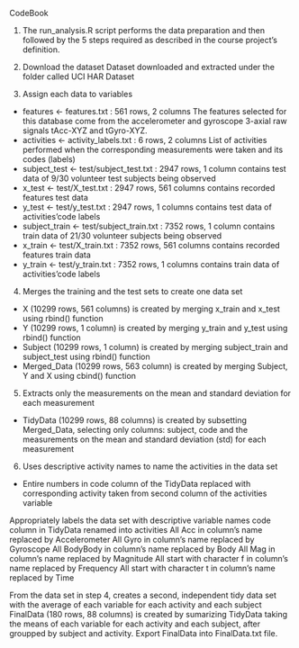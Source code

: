 CodeBook

1. The run_analysis.R script performs the data preparation and then followed by the 5 steps required as described in the course project’s definition.

2. Download the dataset
Dataset downloaded and extracted under the folder called UCI HAR Dataset

3. Assign each data to variables
  - features <- features.txt : 561 rows, 2 columns 
  The features selected for this database come from the accelerometer and gyroscope 3-axial raw signals tAcc-XYZ and tGyro-XYZ.
  - activities <- activity_labels.txt : 6 rows, 2 columns 
  List of activities performed when the corresponding measurements were taken and its codes (labels)
  - subject_test <- test/subject_test.txt : 2947 rows, 1 column 
  contains test data of 9/30 volunteer test subjects being observed
  - x_test <- test/X_test.txt : 2947 rows, 561 columns 
  contains recorded features test data
  - y_test <- test/y_test.txt : 2947 rows, 1 columns 
  contains test data of activities’code labels
  - subject_train <- test/subject_train.txt : 7352 rows, 1 column 
  contains train data of 21/30 volunteer subjects being observed
  - x_train <- test/X_train.txt : 7352 rows, 561 columns 
  contains recorded features train data
  - y_train <- test/y_train.txt : 7352 rows, 1 columns 
  contains train data of activities’code labels

4. Merges the training and the test sets to create one data set
 - X (10299 rows, 561 columns) is created by merging x_train and x_test using rbind() function
 - Y (10299 rows, 1 column) is created by merging y_train and y_test using rbind() function
 - Subject (10299 rows, 1 column) is created by merging subject_train and subject_test using rbind() function
 - Merged_Data (10299 rows, 563 column) is created by merging Subject, Y and X using cbind() function

5. Extracts only the measurements on the mean and standard deviation for each measurement
 - TidyData (10299 rows, 88 columns) is created by subsetting Merged_Data, selecting only columns: subject, code and the measurements on    the mean and standard deviation (std) for each measurement

6. Uses descriptive activity names to name the activities in the data set
 - Entire numbers in code column of the TidyData replaced with corresponding activity taken from second column of the  activities  variable

Appropriately labels the data set with descriptive variable names
code column in TidyData renamed into activities
All Acc in column’s name replaced by Accelerometer
All Gyro in column’s name replaced by Gyroscope
All BodyBody in column’s name replaced by Body
All Mag in column’s name replaced by Magnitude
All start with character f in column’s name replaced by Frequency
All start with character t in column’s name replaced by Time

From the data set in step 4, creates a second, independent tidy data set with the average of each variable for each activity and each subject
FinalData (180 rows, 88 columns) is created by sumarizing TidyData taking the means of each variable for each activity and each subject, after groupped by subject and activity.
Export FinalData into FinalData.txt file.
